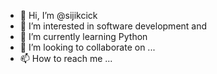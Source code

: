 - 👋 Hi, I’m @sijikcick
- 👀 I’m interested in software development and 
- 🌱 I’m currently learning Python
- 💞️ I’m looking to collaborate on ...
- 📫 How to reach me ...

<!---
sijikcick/sijikcick is a ✨ special ✨ repository because its `README.md` (this file) appears on your GitHub profile.
You can click the Preview link to take a look at your changes.
--->
